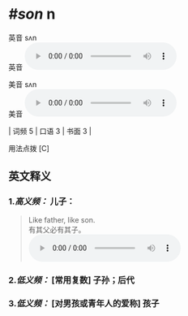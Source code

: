 # ***\#son*** n
英音 sʌn  
英音
<audio src="./media/son-B.aac" controls="controls"></audio>

美音 sʌn  
美音
<audio src="./media/son.aac" controls="controls"></audio>



| 词频 5 | 口语 3 | 书面 3 |  

用法点拨  [C]

英文释义
---
### 1.*高义频：* **儿子：**  

 > Like father, like son.  
 > 有其父必有其子。    
<audio src="./media/son-1.aac" controls="controls"></audio>

### 2.*低义频：* **[常用复数] 子孙；后代**  

### 3.*低义频：* **[对男孩或青年人的爱称] 孩子**  


